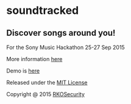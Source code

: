 # soundtracked

## Discover songs around you!

For the Sony Music Hackathon 25-27 Sep 2015

More information [here](http://devpost.com/software/soundtracked)

Demo is [here](http://mkobar.github.io/soundtracked)


Released under the [MIT License](http://opensource.org/licenses/MIT)

Copyright @ 2015 [RKOSecurity](http://www.rkosecurity.com)
